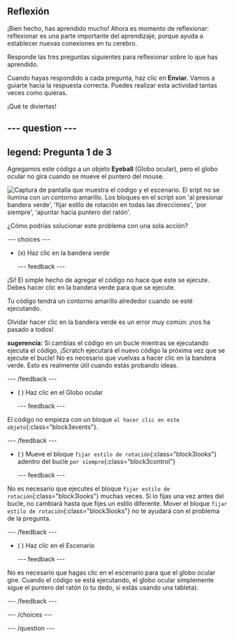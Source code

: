 ## Reflexión

¡Bien hecho, has aprendido mucho! Ahora es momento de reflexionar: reflexionar es una parte importante del aprendizaje, porque ayuda a establecer nuevas conexiones en tu cerebro.

Responde las tres preguntas siguientes para reflexionar sobre lo que has aprendido.

Cuando hayas respondido a cada pregunta, haz clic en **Enviar**. Vamos a guiarte hacia la respuesta correcta. Puedes realizar esta actividad tantas veces como quieras.

¡Qué te diviertas!

--- question ---
---
legend: Pregunta 1 de 3
---

Agregamos este código a un objeto **Eyeball** (Globo ocular), pero el globo ocular no gira cuando se mueve el puntero del mouse.

![Captura de pantalla que muestra el código y el escenario. El sript no se ilumina con un contorno amarillo. Los bloques en el script son 'al presionar bandera verde', 'fijar estilo de rotación en todas las direcciones', 'por siempre', 'apuntar hacia puntero del ratón'.](images/code-not-running.png)

¿Cómo podrías solucionar este problema con una sola acción?

--- choices ---

- (x) Haz clic en la bandera verde

  --- feedback ---

¡Sí! El simple hecho de agregar el código no hace que este se ejecute. Debes hacer clic en la bandera verde para que se ejecute.

Tu código tendrá un contorno amarillo alrededor cuando se esté ejecutando.

Olvidar hacer clic en la bandera verde es un error muy común: ¡nos ha pasado a todos!

**sugerencia:** Si cambias el código en un bucle mientras se ejecutando ejecuta el código, ¡Scratch ejecutará el nuevo código la próxima vez que se ejecute el bucle! No es necesario que vuelvas a hacer clic en la bandera verde. Esto es realmente útil cuando estás probando ideas.

  --- /feedback ---

- ( ) Haz clic en el Globo ocular

  --- feedback ---

El código no empieza con un bloque `al hacer clic en este objeto`{:class="block3events"}.

  --- /feedback ---

- ( ) Mueve el bloque `fijar estilo de rotación`{:class="block3looks"} adentro del bucle `por siempre`{:class="block3control"}

  --- feedback ---

No es necesario que ejecutes el bloque `fijar estilo de rotación`{:class="block3looks"} muchas veces. Si lo fijas una vez antes del bucle, no cambiará hasta que fijes un estilo diferente. Mover el bloque `fijar estilo de rotación`{:class="block3looks"} no te ayudará con el problema de la pregunta.

  --- /feedback ---

- ( ) Haz clic en el Escenario

  --- feedback ---

No es necesario que hagas clic en el escenario para que el globo ocular gire. Cuando el código se está ejecutando, el globo ocular simplemente sigue el puntero del ratón (o tu dedo, si estás usando una tableta).

  --- /feedback ---

--- /choices ---

--- /question ---
